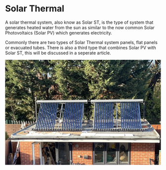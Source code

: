 # Solar Thermal

A solar thermal system, also know as Solar ST, is the type of system that generates heated water from the sun as similar to the now common Solar Photovoltaics (Solar PV) which generates electricity.

Commonly there are two types of Solar Thermal system panels, flat panels or evacuated tubes. There is also a third type that combines Solar PV with Solar ST, this will be discussed in a seperate article.

![Solar Thermal Evacuated Tubes](images/solar-thermal-evacuated-tubes.jpg)

